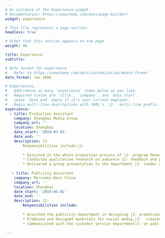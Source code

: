```yaml
---
# An instance of the Experience widget.
# Documentation: https://wowchemy.com/docs/page-builder/
widget: experience

# This file represents a page section.
headless: true

# Order that this section appears on the page.
weight: 40

title: Experience
subtitle:

# Date format for experience
#   Refer to https://wowchemy.com/docs/customization/#date-format
date_format: Jan 2006

# Experiences.
#   Add/remove as many `experience` items below as you like.
#   Required fields are `title`, `company`, and `date_start`.
#   Leave `date_end` empty if it's your current employer.
#   Begin multi-line descriptions with YAML's `|2-` multi-line prefix.
experience:
  - title: Production Assistant 
    company: Shanghai Media Group
    company_url: ''
    location: Shanghai
    date_start: '2019-07-01'
    date_end: ''
    description: |2-
        Responsibilities include:|2-
        
        * Assisted in the whole production process of |2- program Money Talk, including news collecting, scripts |2- drafting, studio recording and editing |2-
        * Conducted qualitative research on audience |2- feedback and produced reports on how different media |2- platforms (social media, television and print media) |2- influence audience behaviors
        * Delivered a group presentation to the department |2- leader and colleagues to share insights and received high |2- marks
        
   - title: Publicity Assistant
    company: Mercedes-Benz China
    company_url: ''
    location: Shanghai
    date_start: '2019-05-01'
    date_end: ''
    description: |2-
        Responsibilities include:
        
        * Assisted the publicity department in designing |2- promotional plan for new automobiles launch |2-
        * Produced and designed materials for social media,|2-  created videos for marketing, and planned launching events|2- that significantly increased the sales of Q2 2019|2- 
        * Communicated with the customer service department|2- on publicity writing

---
```

